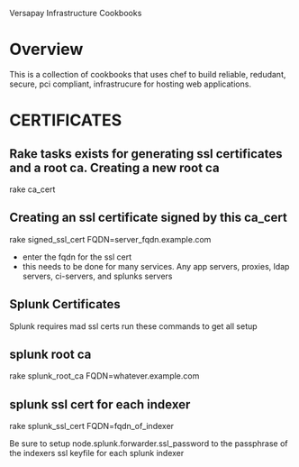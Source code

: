 Versapay Infrastructure Cookbooks

Overview
========

This is a collection of cookbooks that uses chef to build reliable,
redudant, secure, pci compliant, infrastrucure for hosting web
applications.

CERTIFICATES
=============
Rake tasks exists for generating ssl certificates and a root ca.
Creating a new root ca
----------------------
rake ca_cert

Creating an ssl certificate signed by this ca_cert
---------------------------------
rake signed_ssl_cert FQDN=server_fqdn.example.com

* enter the fqdn for the ssl cert
* this needs to be done for many services.  Any app servers, proxies,
  ldap servers, ci-servers, and splunks servers

Splunk Certificates
------------------
Splunk requires mad ssl certs run these commands to get all setup

splunk root ca
------------------
rake splunk_root_ca FQDN=whatever.example.com

splunk ssl cert for each indexer
--------------------------------
rake splunk_ssl_cert FQDN=fqdn_of_indexer

Be sure to setup node.splunk.forwarder.ssl_password to the passphrase of
the indexers ssl keyfile for each splunk indexer
